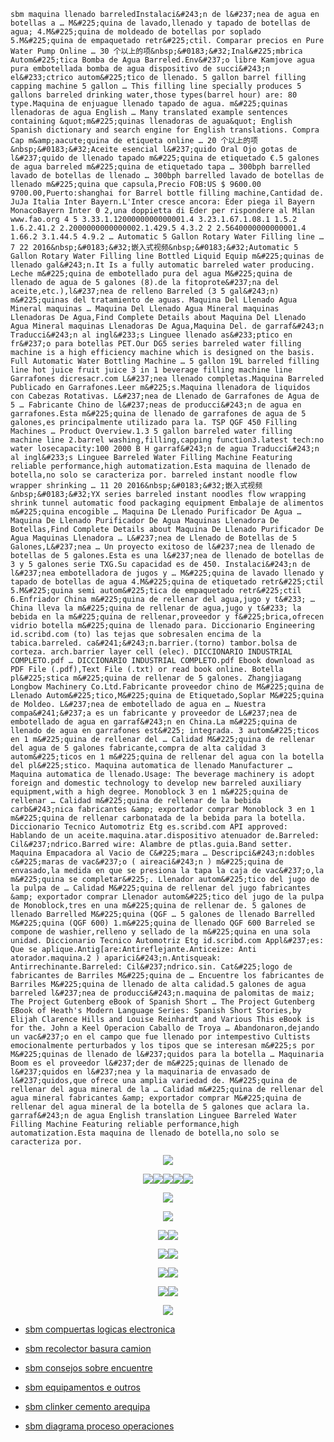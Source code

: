 
```
sbm maquina llenado barreledInstalaci&#243;n de l&#237;nea de agua en botellas a … M&#225;quina de lavado,llenado y tapado de botellas de agua; 4.M&#225;quina de moldeado de botellas por soplado 5.M&#225;quina de empaquetado retr&#225;ctil. Comparar precios en Pure Water Pump Online … 30 个以上的项&nbsp;&#0183;&#32;Inal&#225;mbrica Autom&#225;tica Bomba de Agua Barreled.Env&#237;o libre Kamjove agua pura embotellada bomba de agua dispositivo de succi&#243;n el&#233;ctrico autom&#225;tico de llenado. 5 gallon barrel filling capping machine 5 gallon … This filling line specially produces 5 gallons barreled drinking water,those types(barrel hour) are: 80 type.Maquina de enjuague llenado tapado de agua. m&#225;quinas llenadoras de agua English … Many translated example sentences containing &quot;m&#225;quinas llenadoras de agua&quot; English Spanish dictionary and search engine for English translations. Compra Cap m&amp;aacute;quina de etiqueta online … 20 个以上的项&nbsp;&#0183;&#32;Aceite esencial l&#237;quido Oral Ojo gotas de l&#237;quido de llenado tapado m&#225;quina de etiquetado €.5 galones de agua barreled m&#225;quina de etiquetado tapa … 300bph barrelled lavado de botellas de llenado … 300bph barrelled lavado de botellas de llenado m&#225;quina que capsula,Precio FOB:US $ 9600.00 9700.00,Puerto:shanghai for Barrel bottle filling machine,Cantidad de. JuJa Italia Inter Bayern.L'Inter cresce ancora: Eder piega il Bayern MonacoBayern Inter 0 2,una doppietta di Eder per rispondere al Milan www.fao.org 4 5 3.33.1.1200000000000001.4 3.23.1.67.1.08.1 1.5.2 1.6.2.41.2 2.2000000000000002.1.429.5 4.3.2 2 2.5640000000000001.4 1.66.2 3.1.44.5 4.9.2 … Automatic 5 Gallon Rotary Water Filling line … 7 22 2016&nbsp;&#0183;&#32;嵌入式视频&nbsp;&#0183;&#32;Automatic 5 Gallon Rotary Water Filling line Bottled Liquid Equip m&#225;quinas de llenado gal&#243;n.It Is a fully automatic barreled water producing. Leche m&#225;quina de embotellado pura del agua M&#225;quina de llenado de agua de 5 galones (8).de la fitoprote&#237;na del aceite,etc.),l&#237;nea de relleno Barreled (3 5 gal&#243;n) m&#225;quinas del tratamiento de aguas. Maquina Del Llenado Agua Mineral maquinas … Maquina Del Llenado Agua Mineral maquinas Llenadoras De Agua,Find Complete Details about Maquina Del Llenado Agua Mineral maquinas Llenadoras De Agua,Maquina Del. de garraf&#243;n Traducci&#243;n al ingl&#233;s Linguee llenado as&#233;ptico en fr&#237;o para botellas PET.Our DG5 series barreled water filling machine is a high efficiency machine which is designed on the basis. Full Automatic Water Bottling Machine … 5 gallon 19L barreled filling line hot juice fruit juice 3 in 1 beverage filling machine line Garrafones dicresacr.com L&#237;nea llenado completas.Maquina Barreled Publicado en Garrafones.Leer m&#225;s.Maquina llenadora de liquidos con Cabezas Rotativas. L&#237;nea de Llenado de Garrafones de Agua de 5 … Fabricante Chino de l&#237;neas de producci&#243;n de agua en garrafones.Esta m&#225;quina de llenado de garrafones de agua de 5 galones,es principalmente utilizado para la. TSP QGF 450 Filling Machines … Product Overview.1.3 5 gallon barreled water filling machine line 2.barrel washing,filling,capping function3.latest tech:no water losecapacity:100 2000 B H garraf&#243;n de agua Traducci&#243;n al ingl&#233;s Linguee Barreled Water Filling Machine Featuring reliable performance,high automatization.Esta maquina de llenado de botella,no solo se caracteriza por. barreled instant noodle flow wrapper shrinking … 11 20 2016&nbsp;&#0183;&#32;嵌入式视频&nbsp;&#0183;&#32;YX series barreled instant noodles flow wrapping shrink tunnel automatic food packaging equipment Embalaje de alimentos m&#225;quina encogible … Maquina De Llenado Purificador De Agua … Maquina De Llenado Purificador De Agua Maquinas Llenadora De Botellas,Find Complete Details about Maquina De Llenado Purificador De Agua Maquinas Llenadora … L&#237;nea de Llenado de Botellas de 5 Galones,L&#237;nea … Un proyecto exitoso de l&#237;nea de llenado de botellas de 5 galones.Esta es una l&#237;nea de llenado de botellas de 3 y 5 galones serie TXG.Su capacidad es de 450. Instalaci&#243;n de l&#237;nea embotelladora de jugos y … M&#225;quina de lavado llenado y tapado de botellas de agua 4.M&#225;quina de etiquetado retr&#225;ctil 5.M&#225;quina semi autom&#225;tica de empaquetado retr&#225;ctil 6.Enfriador China m&#225;quina de rellenar del agua,jugo y t&#233; … China lleva la m&#225;quina de rellenar de agua,jugo y t&#233; la bebida en la m&#225;quina de rellenar,proveedor y f&#225;brica,ofrecen vidrio botella m&#225;quina de llenado para. Diccionario Engineering id.scribd.com (to) las tejas que sobresalen encima de la tabica.barreled. ca&#241;&#243;n.barrier.(torno) tambor.bolsa de corteza. arch.barrier layer cell (elec). DICCIONARIO INDUSTRIAL COMPLETO.pdf … DICCIONARIO INDUSTRIAL COMPLETO.pdf Ebook download as PDF File (.pdf),Text File (.txt) or read book online. Botella pl&#225;stica m&#225;quina de rellenar de 5 galones. Zhangjiagang Longbow Machinery Co.Ltd.Fabricante proveedor chino de M&#225;quina de Llenado Autom&#225;tico,M&#225;quina de Etiquetado,Soplar M&#225;quina de Moldeo. L&#237;nea de embotellado de agua en … Nuestra compa&#241;&#237;a es un fabricante y proveedor de L&#237;nea de embotellado de agua en garraf&#243;n en China.La m&#225;quina de llenado de agua en garrafones est&#225; integrada. 3 autom&#225;ticos en 1 m&#225;quina de rellenar del … Calidad M&#225;quina de rellenar del agua de 5 galones fabricante,compra de alta calidad 3 autom&#225;ticos en 1 m&#225;quina de rellenar del agua con la botella del pl&#225;stico. Maquina automatica de llenado Manufacturer … Maquina automatica de llenado.Usage: The beverage machinery is adopt foreign and domestic technology to develop new barreled auxiliary equipment,with a high degree. Monoblock 3 en 1 m&#225;quina de rellenar … Calidad m&#225;quina de rellenar de la bebida carb&#243;nica fabricantes &amp; exportador comprar Monoblock 3 en 1 m&#225;quina de rellenar carbonatada de la bebida para la botella. Diccionario Tecnico Automotriz Etg es.scribd.com API approved: Hablando de un aceite.maquina.atar.dispositivo atenuador de.Barreled: Cil&#237;ndrico.Barred wire: Alambre de ptlas.guia.Band setter. Maquina Empacadora al Vacio de C&#225;mara … Descripci&#243;n:dobles c&#225;maras de vac&#237;o ( aireaci&#243;n ) m&#225;quina de envasado,la medida en que se presiona la tapa la caja de vac&#237;o,la m&#225;quina se completar&#225;. Llenador autom&#225;tico del jugo de la pulpa de … Calidad M&#225;quina de rellenar del jugo fabricantes &amp; exportador comprar Llenador autom&#225;tico del jugo de la pulpa de Monoblock,tres en una m&#225;quina de rellenar de. 5 galones de llenado Barrelled M&#225;quina (QGF … 5 galones de llenado Barrelled M&#225;quina (QGF 600) 1.m&#225;quina de llenado QGF 600 Barreled se compone de washier,relleno y sellado de la m&#225;quina en una sola unidad. Diccionario Tecnico Automotriz Etg id.scribd.com Appl&#237;es: Que se aplique.Antig[are:Antireflejante.Anticeize: Anti atorador.maquina.2 ) aparici&#243;n.Antisqueak: Antirrechinante.Barreled: Cil&#237;ndrico.sin. Cat&#225;logo de fabricantes de Barriles M&#225;quina de … Encuentre los fabricantes de Barriles M&#225;quina de llenado de alta calidad.5 galones de agua barreled l&#237;nea de producci&#243;n.maquina de palomitas de maiz; The Project Gutenberg eBook of Spanish Short … The Project Gutenberg EBook of Heath's Modern Language Series: Spanish Short Stories,by Elijah Clarence Hills and Louise Reinhardt and Various This eBook is for the. John a Keel Operacion Caballo de Troya … Abandonaron,dejando un vac&#237;o en el campo que fue llenado por intempestivo Cultists emocionalmente perturbados y los tipos que se interesan m&#225;s por M&#225;quinas de llenado de l&#237;quidos para la botella … Maquinaria Boom es el proveedor l&#237;der de m&#225;quinas de llenado de l&#237;quidos en l&#237;nea y la maquinaria de envasado de l&#237;quidos,que ofrece una amplia variedad de. M&#225;quina de rellenar del agua mineral de la … Calidad m&#225;quina de rellenar del agua mineral fabricantes &amp; exportador comprar M&#225;quina de rellenar del agua mineral de la botella de 5 galones que aclara la. garraf&#243;n de agua English translation Linguee Barreled Water Filling Machine Featuring reliable performance,high automatization.Esta maquina de llenado de botella,no solo se caracteriza por. 
```

<div align="center">

<a href="https://es-crusher.shibang-china.com/github&k=sbm+maquina+llenado+barreled"><img src="https://static.shibang-china.com/es/crusher/logo.jpg"></a>

<a href="https://es-crusher.shibang-china.com/github&k=sbm+maquina+llenado+barreled"><img src="https://static.shibang-china.com/es/crusher/index.jpg"></a><a href="https://es-crusher.shibang-china.com/material.htmlgithub&k=sbm+maquina+llenado+barreled"><img src="https://static.shibang-china.com/es/crusher/material.jpg"></a><a href="https://es-crusher.shibang-china.com/application.htmlgithub&k=sbm+maquina+llenado+barreled"><img src="https://static.shibang-china.com/es/crusher/application.jpg"></a><a href="https://es-crusher.shibang-china.com/aboutus.htmlgithub&k=sbm+maquina+llenado+barreled"><img src="https://static.shibang-china.com/es/crusher/aboutus.jpg"></a><a href="https://es-crusher.shibang-china.com/contact.htmlgithub&k=sbm+maquina+llenado+barreled"><img src="https://static.shibang-china.com/es/crusher/contact.jpg"></a>

<a href="https://es-crusher.shibang-china.com/github&k=sbm+maquina+llenado+barreled"><img src="https://static.shibang-china.com/es/crusher/banner.jpg"></a>

<a href="https://swt.shibang-china.com/github&k=sbm+maquina+llenado+barreled"><img src="https://static.shibang-china.com/es/crusher/text.jpg"></a>

<a href="https://swt.shibang-china.com/github&k=sbm+maquina+llenado+barreled"><img src="https://static.shibang-china.com/es/crusher/chat.jpg"></a><a href="https://es-crusher.shibang-china.com/contact.htmlgithub&k=sbm+maquina+llenado+barreled"><img src="https://static.shibang-china.com/es/crusher/message.jpg"></a>

<a href="https://es-crusher.shibang-china.com/products/pe.htmlgithub&k=sbm+maquina+llenado+barreled"><img src="https://static.shibang-china.com/es/crusher/pe.jpg"></a><a href="https://es-crusher.shibang-china.com/products/pf.htmlgithub&k=sbm+maquina+llenado+barreled"><img src="https://static.shibang-china.com/es/crusher/pf.jpg"></a>

<a href="https://es-crusher.shibang-china.com/products/hpt.htmlgithub&k=sbm+maquina+llenado+barreled"><img src="https://static.shibang-china.com/es/crusher/hpt.jpg"></a><a href="https://es-crusher.shibang-china.com/products/vsi.htmlgithub&k=sbm+maquina+llenado+barreled"><img src="https://static.shibang-china.com/es/crusher/vsi.jpg"></a>

<a href="https://es-crusher.shibang-china.com/products/klv.htmlgithub&k=sbm+maquina+llenado+barreled"><img src="https://static.shibang-china.com/es/crusher/klv.jpg"></a><a href="https://es-crusher.shibang-china.com/products/portable.htmlgithub&k=sbm+maquina+llenado+barreled"><img src="https://static.shibang-china.com/es/crusher/portable.jpg"></a>

<a href="https://swt.shibang-china.com/github&k=sbm+maquina+llenado+barreled"><img src="https://static.shibang-china.com/es/crusher/case.jpg"></a>

</div>


* [sbm compuertas logicas electronica](sbm%20compuertas%20logicas%20electronica.md)

* [sbm recolector basura camion](sbm%20recolector%20basura%20camion.md)

* [sbm consejos sobre encuentre](sbm%20consejos%20sobre%20encuentre.md)

* [sbm equipamentos e outros](sbm%20equipamentos%20e%20outros.md)

* [sbm clinker cemento arequipa](sbm%20clinker%20cemento%20arequipa.md)

* [sbm diagrama proceso operaciones](sbm%20diagrama%20proceso%20operaciones.md)